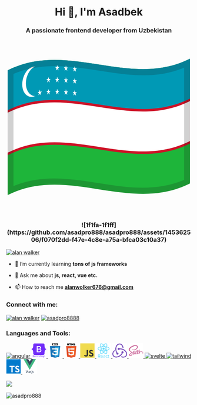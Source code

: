 <h1 align="center">Hi 👋, I'm Asadbek</h1>
<h3 align="center">A passionate frontend developer from Uzbekistan <svg xmlns="http://www.w3.org/2000/svg" viewBox="0 0 1000 1000">
  <defs/>
  <path fill="#1eb53a" d="M8,195.25 C178.83,110.03 349.03,140.83 521.26,167.28 C676.47,191.12 833.42,211.85 992,132.75 L992,804.75 C821.17,889.97 650.97,859.17 478.74,832.72 C323.53,808.88 166.58,788.15 8,867.25 L8,195.25"/>
  <path fill="#0099b5" d="M8,195.25 C178.83,110.03 349.03,140.83 521.26,167.28 C676.47,191.12 833.42,211.85 992,132.75 L992,468.75 C821.17,553.97 650.97,523.17 478.74,496.72 C323.53,472.88 166.58,452.15 8,531.25 L8,195.25"/>
  <path fill="#ce1126" d="M8,410.29 C178.83,325.07 349.03,355.87 521.26,382.32 C676.47,406.16 833.42,426.89 992,347.79 L992,589.71 C821.17,674.93 650.97,644.13 478.74,617.68 C323.53,593.84 166.58,573.11 8,652.21 L8,410.29"/>
  <path fill="#fff" d="M8,423.73 C178.83,338.51 349.03,369.31 521.26,395.76 C676.47,419.6 833.42,440.33 992,361.23 L992,576.27 C821.17,661.49 650.97,630.69 478.74,604.24 C323.53,580.4 166.58,559.67 8,638.77 L8,423.73"/>
  <path fill="#fff" d="M204.8,249.02 C204.56,293.87 178.52,331.06 145.76,337.41 C112.96,343.17 86.96,315.9 86.72,271.2 C86.96,226.35 113.01,182.53 145.76,176.13 C178.57,170.42 204.56,204.31 204.8,249.02"/>
  <path fill="#0099b5" d="M224.48,247.73 C224.24,292.57 198.2,328.99 165.44,334.14 C132.64,338.7 106.64,310.29 106.4,265.58 C106.64,220.73 132.69,178.06 165.44,172.86 C198.25,168.36 224.24,203.01 224.48,247.73"/>
  <path id="o" fill="#fff" d="M275.65,295.36 L272,310.63 L277.61,313.22 L275.65,295.36"/>
  <path fill="#fff" d="M275.65,295.36 L279.3,310.77 L273.68,313.15 L275.65,295.36"/>
  <path fill="#fff" d="M286.88,306.78 L275.07,306.49 L275.07,314.55 L286.88,306.78"/>
  <path fill="#fff" d="M286.88,306.78 L277.32,316.01 L273.86,309.43 L286.88,306.78"/>
  <path fill="#fff" d="M264.42,306.37 L273.97,315.95 L277.44,309.49 L264.42,306.37"/>
  <path fill="#fff" d="M264.42,306.37 L276.23,306.51 L276.23,314.57 L264.42,306.37"/>
  <path fill="#fff" d="M282.59,324.69 L278.94,309.26 L273.32,311.64 L282.59,324.69"/>
  <path fill="#fff" d="M282.59,324.69 L273.04,315.01 L276.51,308.54 L282.59,324.69"/>
  <path fill="#fff" d="M268.71,324.43 L278.26,315.1 L274.79,308.51 L268.71,324.43"/>
  <path fill="#fff" d="M268.71,324.43 L272.36,309.14 L277.97,311.73 L268.71,324.43"/>
  <path fill="#fff" d="M275.65,230.84 L272,246.12 L277.61,248.71 L275.65,230.84"/>
  <path fill="#fff" d="M275.65,230.84 L279.3,246.26 L273.68,248.64 L275.65,230.84"/>
  <path fill="#fff" d="M286.88,242.27 L275.07,241.98 L275.07,250.04 L286.88,242.27"/>
  <path fill="#fff" d="M286.88,242.27 L277.32,251.5 L273.86,244.91 L286.88,242.27"/>
  <path fill="#fff" d="M264.42,241.86 L273.97,251.44 L277.44,244.98 L264.42,241.86"/>
  <path fill="#fff" d="M264.42,241.86 L276.23,242 L276.23,250.06 L264.42,241.86"/>
  <path fill="#fff" d="M282.59,260.18 L278.94,244.75 L273.32,247.13 L282.59,260.18"/>
  <path fill="#fff" d="M282.59,260.18 L273.04,250.49 L276.51,244.03 L282.59,260.18"/>
  <path fill="#fff" d="M268.71,259.92 L278.26,250.59 L274.79,244 L268.71,259.92"/>
  <path fill="#fff" d="M268.71,259.92 L272.36,244.63 L277.97,247.22 L268.71,259.92"/>
  <path fill="#fff" d="M275.65,166.33 L272,181.61 L277.61,184.2 L275.65,166.33"/>
  <path fill="#fff" d="M275.65,166.33 L279.3,181.74 L273.68,184.13 L275.65,166.33"/>
  <path fill="#fff" d="M286.88,177.76 L275.07,177.47 L275.07,185.53 L286.88,177.76"/>
  <path fill="#fff" d="M286.88,177.76 L277.32,186.99 L273.86,180.4 L286.88,177.76"/>
  <path fill="#fff" d="M264.42,177.34 L273.97,186.93 L277.44,180.47 L264.42,177.34"/>
  <path fill="#fff" d="M264.42,177.34 L276.23,177.49 L276.23,185.55 L264.42,177.34"/>
  <path fill="#fff" d="M282.59,195.66 L278.94,180.24 L273.32,182.62 L282.59,195.66"/>
  <path fill="#fff" d="M282.59,195.66 L273.04,185.98 L276.51,179.52 L282.59,195.66"/>
  <path fill="#fff" d="M268.71,195.41 L278.26,186.08 L274.79,179.49 L268.71,195.41"/>
  <path fill="#fff" d="M268.71,195.41 L272.36,180.11 L277.97,182.71 L268.71,195.41"/>
  <path fill="#fff" d="M322.88,297.49 L319.23,312.58 L324.85,315.46 L322.88,297.49"/>
  <path fill="#fff" d="M322.88,297.49 L326.53,313.09 L320.91,315.19 L322.88,297.49"/>
  <path fill="#fff" d="M334.11,309.48 L322.3,308.6 L322.3,316.66 L334.11,309.48"/>
  <path fill="#fff" d="M334.11,309.48 L324.56,318.24 L321.09,311.47 L334.11,309.48"/>
  <path fill="#fff" d="M311.65,307.91 L321.2,318 L324.67,311.72 L311.65,307.91"/>
  <path fill="#fff" d="M311.65,307.91 L323.46,308.68 L323.46,316.74 L311.65,307.91"/>
  <path fill="#fff" d="M329.82,327.18 L326.17,311.57 L320.56,313.66 L329.82,327.18"/>
  <path fill="#fff" d="M329.82,327.18 L320.27,317.01 L323.74,310.73 L329.82,327.18"/>
  <path fill="#fff" d="M315.94,326.21 L325.49,317.37 L322.02,310.61 L315.94,326.21"/>
  <path fill="#fff" d="M315.94,326.21 L319.59,311.11 L325.2,313.99 L315.94,326.21"/>
  <path fill="#fff" d="M322.88,232.98 L319.23,248.07 L324.85,250.95 L322.88,232.98"/>
  <path fill="#fff" d="M322.88,232.98 L326.53,248.58 L320.91,250.68 L322.88,232.98"/>
  <path fill="#fff" d="M334.11,244.97 L322.3,244.09 L322.3,252.15 L334.11,244.97"/>
  <path fill="#fff" d="M334.11,244.97 L324.56,253.73 L321.09,246.96 L334.11,244.97"/>
  <path fill="#fff" d="M311.65,243.4 L321.2,253.49 L324.67,247.21 L311.65,243.4"/>
  <path fill="#fff" d="M311.65,243.4 L323.46,244.17 L323.46,252.23 L311.65,243.4"/>
  <path fill="#fff" d="M329.82,262.67 L326.17,247.06 L320.56,249.15 L329.82,262.67"/>
  <path fill="#fff" d="M329.82,262.67 L320.27,252.5 L323.74,246.21 L329.82,262.67"/>
  <path fill="#fff" d="M315.94,261.7 L325.49,252.86 L322.02,246.09 L315.94,261.7"/>
  <path fill="#fff" d="M315.94,261.7 L319.59,246.59 L325.2,249.48 L315.94,261.7"/>
  <path fill="#fff" d="M322.88,168.47 L319.23,183.56 L324.85,186.44 L322.88,168.47"/>
  <path fill="#fff" d="M322.88,168.47 L326.53,184.07 L320.91,186.16 L322.88,168.47"/>
  <path fill="#fff" d="M334.11,180.46 L322.3,179.57 L322.3,187.64 L334.11,180.46"/>
  <path fill="#fff" d="M334.11,180.46 L324.56,189.21 L321.09,182.45 L334.11,180.46"/>
  <path fill="#fff" d="M311.65,178.89 L321.2,188.98 L324.67,182.7 L311.65,178.89"/>
  <path fill="#fff" d="M311.65,178.89 L323.46,179.66 L323.46,187.72 L311.65,178.89"/>
  <path fill="#fff" d="M329.82,198.15 L326.17,182.54 L320.56,184.64 L329.82,198.15"/>
  <path fill="#fff" d="M329.82,198.15 L320.27,187.99 L323.74,181.7 L329.82,198.15"/>
  <path fill="#fff" d="M315.94,197.18 L325.49,188.35 L322.02,181.58 L315.94,197.18"/>
  <path fill="#fff" d="M315.94,197.18 L319.59,182.08 L325.2,184.96 L315.94,197.18"/>
  <path fill="#fff" d="M370.11,301.77 L366.46,316.72 L372.08,319.82 L370.11,301.77"/>
  <path fill="#fff" d="M370.11,301.77 L373.76,317.51 L368.15,319.39 L370.11,301.77"/>
  <path fill="#fff" d="M381.34,314.18 L369.53,312.85 L369.53,320.92 L381.34,314.18"/>
  <path fill="#fff" d="M381.34,314.18 L371.79,322.58 L368.32,315.68 L381.34,314.18"/>
  <path fill="#fff" d="M358.88,311.74 L368.44,322.21 L371.9,316.07 L358.88,311.74"/>
  <path fill="#fff" d="M358.88,311.74 L370.69,312.98 L370.69,321.04 L358.88,311.74"/>
  <path fill="#fff" d="M377.05,331.72 L373.4,315.97 L367.79,317.85 L377.05,331.72"/>
  <path fill="#fff" d="M377.05,331.72 L367.5,321.18 L370.97,315.04 L377.05,331.72"/>
  <path fill="#fff" d="M363.17,330.21 L372.72,321.75 L369.25,314.85 L363.17,330.21"/>
  <path fill="#fff" d="M363.17,330.21 L366.82,315.25 L372.44,318.36 L363.17,330.21"/>
  <path fill="#fff" d="M370.11,237.26 L366.46,252.2 L372.08,255.3 L370.11,237.26"/>
  <path fill="#fff" d="M370.11,237.26 L373.76,253 L368.15,254.88 L370.11,237.26"/>
  <path fill="#fff" d="M381.34,249.67 L369.53,248.34 L369.53,256.4 L381.34,249.67"/>
  <path fill="#fff" d="M381.34,249.67 L371.79,258.07 L368.32,251.17 L381.34,249.67"/>
  <path fill="#fff" d="M358.88,247.22 L368.44,257.7 L371.9,251.56 L358.88,247.22"/>
  <path fill="#fff" d="M358.88,247.22 L370.69,248.47 L370.69,256.53 L358.88,247.22"/>
  <path fill="#fff" d="M377.05,267.21 L373.4,251.46 L367.79,253.34 L377.05,267.21"/>
  <path fill="#fff" d="M377.05,267.21 L367.5,256.67 L370.97,250.52 L377.05,267.21"/>
  <path fill="#fff" d="M363.17,265.69 L372.72,257.24 L369.25,250.34 L363.17,265.69"/>
  <path fill="#fff" d="M363.17,265.69 L366.82,250.74 L372.44,253.84 L363.17,265.69"/>
  <path fill="#fff" d="M370.11,172.75 L366.46,187.69 L372.08,190.79 L370.11,172.75"/>
  <path fill="#fff" d="M370.11,172.75 L373.76,188.49 L368.15,190.36 L370.11,172.75"/>
  <path fill="#fff" d="M381.34,185.16 L369.53,183.83 L369.53,191.89 L381.34,185.16"/>
  <path fill="#fff" d="M381.34,185.16 L371.79,193.56 L368.32,186.65 L381.34,185.16"/>
  <path fill="#fff" d="M358.88,182.71 L368.44,193.19 L371.9,187.05 L358.88,182.71"/>
  <path fill="#fff" d="M358.88,182.71 L370.69,183.95 L370.69,192.02 L358.88,182.71"/>
  <path fill="#fff" d="M377.05,202.7 L373.4,186.95 L367.79,188.82 L377.05,202.7"/>
  <path fill="#fff" d="M377.05,202.7 L367.5,192.16 L370.97,186.01 L377.05,202.7"/>
  <path fill="#fff" d="M363.17,201.18 L372.72,192.73 L369.25,185.82 L363.17,201.18"/>
  <path fill="#fff" d="M363.17,201.18 L366.82,186.23 L372.44,189.33 L363.17,201.18"/>
  <path fill="#fff" d="M181.18,299.77 L177.54,315.56 L183.15,317.37 L181.18,299.77"/>
  <path fill="#fff" d="M181.18,299.77 L184.83,314.68 L179.22,317.84 L181.18,299.77"/>
  <path fill="#fff" d="M192.41,309.68 L180.61,310.99 L180.61,319.05 L192.41,309.68"/>
  <path fill="#fff" d="M192.41,309.68 L182.86,320.2 L179.39,314.09 L192.41,309.68"/>
  <path fill="#fff" d="M169.95,312.38 L179.51,320.6 L182.98,313.66 L169.95,312.38"/>
  <path fill="#fff" d="M169.95,312.38 L181.76,310.85 L181.76,318.91 L169.95,312.38"/>
  <path fill="#fff" d="M188.13,328.16 L184.48,313.23 L178.86,316.39 L188.13,328.16"/>
  <path fill="#fff" d="M188.13,328.16 L178.57,319.79 L182.04,312.84 L188.13,328.16"/>
  <path fill="#fff" d="M174.24,329.83 L183.8,319.16 L180.33,313.05 L174.24,329.83"/>
  <path fill="#fff" d="M174.24,329.83 L177.89,314.02 L183.51,315.83 L174.24,329.83"/>
  <path fill="#fff" d="M228.42,295.93 L224.77,311.44 L230.38,313.67 L228.42,295.93"/>
  <path fill="#fff" d="M228.42,295.93 L232.06,311.11 L226.45,313.85 L228.42,295.93"/>
  <path fill="#fff" d="M239.65,306.66 L227.84,307.1 L227.84,315.16 L239.65,306.66"/>
  <path fill="#fff" d="M239.65,306.66 L230.09,316.48 L226.62,310.11 L239.65,306.66"/>
  <path fill="#fff" d="M217.19,307.67 L226.74,316.63 L230.21,309.95 L217.19,307.67"/>
  <path fill="#fff" d="M217.19,307.67 L228.99,307.04 L228.99,315.11 L217.19,307.67"/>
  <path fill="#fff" d="M235.36,324.83 L231.71,309.62 L226.09,312.36 L235.36,324.83"/>
  <path fill="#fff" d="M235.36,324.83 L225.8,315.74 L229.27,309.06 L235.36,324.83"/>
  <path fill="#fff" d="M221.47,325.45 L231.03,315.51 L227.56,309.14 L221.47,325.45"/>
  <path fill="#fff" d="M221.47,325.45 L225.12,309.92 L230.74,312.15 L221.47,325.45"/>
  <path fill="#fff" d="M228.42,231.41 L224.77,246.92 L230.38,249.16 L228.42,231.41"/>
  <path fill="#fff" d="M228.42,231.41 L232.06,246.6 L226.45,249.33 L228.42,231.41"/>
  <path fill="#fff" d="M239.65,242.15 L227.84,242.58 L227.84,250.65 L239.65,242.15"/>
  <path fill="#fff" d="M239.65,242.15 L230.09,251.97 L226.62,245.6 L239.65,242.15"/>
  <path fill="#fff" d="M217.19,243.15 L226.74,252.12 L230.21,245.44 L217.19,243.15"/>
  <path fill="#fff" d="M217.19,243.15 L228.99,242.53 L228.99,250.6 L217.19,243.15"/>
  <path fill="#fff" d="M235.36,260.31 L231.71,245.11 L226.09,247.85 L235.36,260.31"/>
  <path fill="#fff" d="M235.36,260.31 L225.8,251.23 L229.27,244.55 L235.36,260.31"/>
  <path fill="#fff" d="M221.47,260.94 L231.03,251 L227.56,244.62 L221.47,260.94"/>
  <path fill="#fff" d="M221.47,260.94 L225.12,245.41 L230.74,247.64 L221.47,260.94"/>
  <path fill="#1A1A1A" opacity="0.2" d="M8,195.25 C178.83,110.03 349.03,140.83 521.26,167.28 C676.47,191.12 833.42,211.85 992,132.75 L992,804.75 C821.17,889.97 650.97,859.17 478.74,832.72 C323.53,808.88 166.58,788.15 8,867.25 L8,195.25 M39.25,214.64 L39.25,819.14 C345.81,690.88 650.43,915.18 960.75,785.36 L960.75,180.86 C654.19,309.12 349.57,84.82 39.25,214.64"/>
</svg>
![1f1fa-1f1ff](https://github.com/asadpro888/asadpro888/assets/145362506/f070f2dd-f47e-4c8e-a75a-bfca03c10a37)
</h3>

<p align="left"> <a href="https://twitter.com/alan walker" target="blank"><img src="https://img.shields.io/twitter/follow/alan walker?logo=twitter&style=for-the-badge" alt="alan walker" /></a> </p>

- 🌱 I’m currently learning **tons of js frameworks**

- 💬 Ask me about **js, react, vue etc.**

- 📫 How to reach me **alanwolker676@gmail.com**

<h3 align="left">Connect with me:</h3>
<p align="left">
<a href="https://twitter.com/alan walker" target="blank"><img align="center" src="https://raw.githubusercontent.com/rahuldkjain/github-profile-readme-generator/master/src/images/icons/Social/twitter.svg" alt="alan walker" height="30" width="40" /></a>
<a href="https://instagram.com/asadpro8888" target="blank"><img align="center" src="https://raw.githubusercontent.com/rahuldkjain/github-profile-readme-generator/master/src/images/icons/Social/instagram.svg" alt="asadpro8888" height="30" width="40" /></a>
</p>

<h3 align="left">Languages and Tools:</h3>
<p align="left"> <a href="https://angular.io" target="_blank" rel="noreferrer"> <img src="https://angular.io/assets/images/logos/angular/angular.svg" alt="angular" width="40" height="40"/> </a> <a href="https://getbootstrap.com" target="_blank" rel="noreferrer"> <img src="https://raw.githubusercontent.com/devicons/devicon/master/icons/bootstrap/bootstrap-plain-wordmark.svg" alt="bootstrap" width="40" height="40"/> </a> <a href="https://www.w3schools.com/css/" target="_blank" rel="noreferrer"> <img src="https://raw.githubusercontent.com/devicons/devicon/master/icons/css3/css3-original-wordmark.svg" alt="css3" width="40" height="40"/> </a> <a href="https://www.w3.org/html/" target="_blank" rel="noreferrer"> <img src="https://raw.githubusercontent.com/devicons/devicon/master/icons/html5/html5-original-wordmark.svg" alt="html5" width="40" height="40"/> </a> <a href="https://developer.mozilla.org/en-US/docs/Web/JavaScript" target="_blank" rel="noreferrer"> <img src="https://raw.githubusercontent.com/devicons/devicon/master/icons/javascript/javascript-original.svg" alt="javascript" width="40" height="40"/> </a> <a href="https://reactjs.org/" target="_blank" rel="noreferrer"> <img src="https://raw.githubusercontent.com/devicons/devicon/master/icons/react/react-original-wordmark.svg" alt="react" width="40" height="40"/> </a> <a href="https://redux.js.org" target="_blank" rel="noreferrer"> <img src="https://raw.githubusercontent.com/devicons/devicon/master/icons/redux/redux-original.svg" alt="redux" width="40" height="40"/> </a> <a href="https://sass-lang.com" target="_blank" rel="noreferrer"> <img src="https://raw.githubusercontent.com/devicons/devicon/master/icons/sass/sass-original.svg" alt="sass" width="40" height="40"/> </a> <a href="https://svelte.dev" target="_blank" rel="noreferrer"> <img src="https://upload.wikimedia.org/wikipedia/commons/1/1b/Svelte_Logo.svg" alt="svelte" width="40" height="40"/> </a> <a href="https://tailwindcss.com/" target="_blank" rel="noreferrer"> <img src="https://www.vectorlogo.zone/logos/tailwindcss/tailwindcss-icon.svg" alt="tailwind" width="40" height="40"/> </a> <a href="https://www.typescriptlang.org/" target="_blank" rel="noreferrer"> <img src="https://raw.githubusercontent.com/devicons/devicon/master/icons/typescript/typescript-original.svg" alt="typescript" width="40" height="40"/> </a> <a href="https://vuejs.org/" target="_blank" rel="noreferrer"> <img src="https://raw.githubusercontent.com/devicons/devicon/master/icons/vuejs/vuejs-original-wordmark.svg" alt="vuejs" width="40" height="40"/> </a> </p>

<p><img align="center" src="https://iconscout.com/lottie-animation/programmer-7661077" /></p>

<p><img align="center" src="https://github-readme-streak-stats.herokuapp.com/?user=asadpro888&" alt="asadpro888" /></p>
